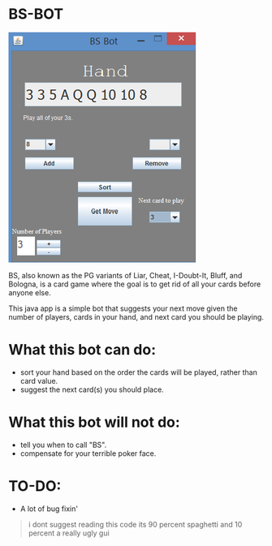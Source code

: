 # BS-BOT

![screenshot](https://github.com/rkang246/bs-bot/blob/master/images/bs_bot_screenshot.png)

BS, also known as the PG variants of Liar, Cheat, I-Doubt-It, Bluff, and Bologna, is a card game where the goal is to get rid of all your cards before anyone else.

This java app is a simple bot that suggests your next move given the number of players, cards in your hand, and next card you should be playing.

# What this bot can do:
- sort your hand based on the order the cards will be played, rather than card value.
- suggest the next card(s) you should place.

# What this bot will not do:
- tell you when to call "BS".
- compensate for your terrible poker face.

# TO-DO:
- A lot of bug fixin'


> i dont suggest reading this code its 90 percent spaghetti and 10 percent a really ugly gui
